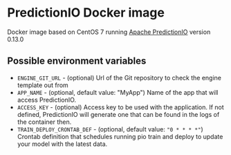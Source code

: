 # PredictionIO Docker image

Docker image based on CentOS 7 running [Apache PredictionIO](http://predictionio.apache.org/) version 0.13.0

## Possible environment variables

 - ``ENGINE_GIT_URL`` - (optional) Url of the Git repository to check the engine template out from
 - ``APP_NAME`` - (optional, default value: "MyApp") Name of the app that will access PredictionIO.
 - ``ACCESS_KEY`` - (optional) Access key to be used with the application. If not defined, PredictionIO will generate one that can be found in the logs of the container then.
 - ``TRAIN_DEPLOY_CRONTAB_DEF`` - (optional, default value: `"0 * * * *"`) Crontab definition that schedules running pio train and deploy to update your model with the latest data.
